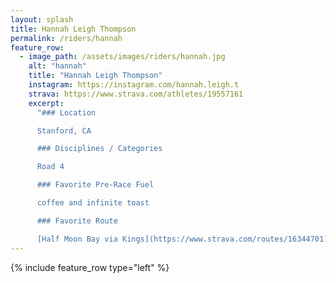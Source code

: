 ```yaml
---
layout: splash
title: Hannah Leigh Thompson
permalink: /riders/hannah
feature_row:
  - image_path: /assets/images/riders/hannah.jpg
    alt: "hannah"
    title: "Hannah Leigh Thompson"
    instagram: https://instagram.com/hannah.leigh.t
    strava: https://www.strava.com/athletes/19557161
    excerpt:
      "### Location

      Stanford, CA

      ### Disciplines / Categories

      Road 4

      ### Favorite Pre-Race Fuel

      coffee and infinite toast

      ### Favorite Route

      [Half Moon Bay via Kings](https://www.strava.com/routes/16344701)"
---
```


{% include feature_row type="left" %}
